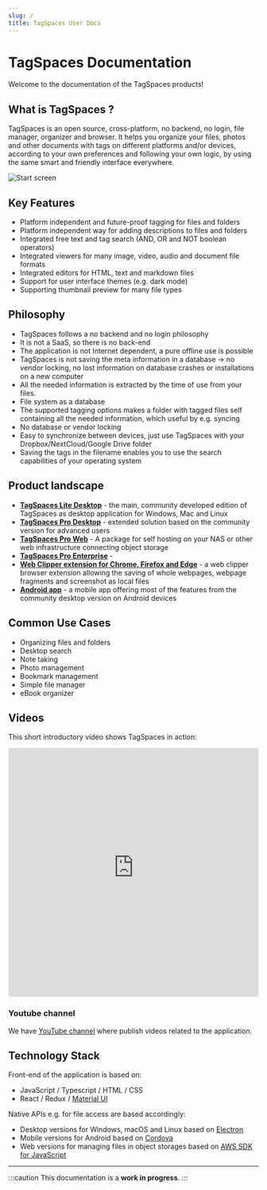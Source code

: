 ```yaml
---
slug: /
title: TagSpaces User Docs
---
```


# TagSpaces Documentation

Welcome to the documentation of the TagSpaces products!

## What is TagSpaces ?

TagSpaces is an open source, cross-platform, no backend, no login, file manager, organizer and browser. It helps you organize your files, photos and other documents with tags on different platforms and/or devices, according to your own preferences and following your own logic, by using the same smart and friendly interface everywhere.

![Start screen](/media/home-screen.png)

## Key Features

- Platform independent and future-proof tagging for files and folders
- Platform independent way for adding descriptions to files and folders
- Integrated free text and tag search (AND, OR and NOT boolean operators)
- Integrated viewers for many image, video, audio and document file formats
- Integrated editors for HTML, text and markdown files
- Support for user interface themes (e.g. dark mode)
- Supporting thumbnail preview for many file types

## Philosophy

- TagSpaces follows a no backend and no login philosophy
- It is not a SaaS, so there is no back-end
- The application is not Internet dependent, a pure offline use is possible
- TagSpaces is not saving the meta information in a database -> no vendor locking, no lost information on database crashes or installations on a new computer
- All the needed information is extracted by the time of use from your files.
- File system as a database
- The supported tagging options makes a folder with tagged files self containing all the needed information, which useful by e.g. syncing
- No database or vendor locking
- Easy to synchronize between devices, just use TagSpaces with your Dropbox/NextCloud/Google Drive folder
- Saving the tags in the filename enables you to use the search capabilities of your operating system

## Product landscape

- **[TagSpaces Lite Desktop](https://www.tagspaces.org/products/lite/)** - the main, community developed edition of TagSpaces as desktop application for Windows, Mac and Linux
- **[TagSpaces Pro Desktop](https://www.tagspaces.org/products/pro/)** - extended solution based on the community version for advanced users
- **[TagSpaces Pro Web](https://www.tagspaces.org/products/proweb/)** - A package for self hosting on your NAS or other web infrastructure connecting object storage
- **[TagSpaces Pro Enterprise](https://www.tagspaces.org/products/enterprise/)** -
- **[Web Clipper extension for Chrome, Firefox and Edge](https://www.tagspaces.org/products/webclipper/)** - a web clipper browser extension allowing the saving of whole webpages, webpage fragments and screenshot as local files
- **[Android app](https://www.tagspaces.org/downloads/)** - a mobile app offering most of the features from the community desktop version on Android devices

## Common Use Cases

- Organizing files and folders
- Desktop search
- Note taking
- Photo management
- Bookmark management
- Simple file manager
- eBook organizer

## Videos

This short introductory video shows TagSpaces in action:

<iframe width="100%" height="500" src="https://www.youtube-nocookie.com/embed/Xjwxq4c0RBQ?rel=0" frameBorder="0" allowFullScreen></iframe>

### Youtube channel

We have [YouTube channel](https://www.youtube.com/channel/UCzfSaeg-7mpt96UI97zwbfQ) where publish videos related to the application.

## Technology Stack

Front-end of the application is based on:

- JavaScript / Typescript / HTML / CSS
- React / Redux / [Material UI](https://material-ui.com/)

Native APIs e.g. for file access are based accordingly:

- Desktop versions for Windows, macOS and Linux based on [Electron](https://www.electronjs.org/)
- Mobile versions for Android based on [Cordova](https://cordova.apache.org/)
- Web versions for managing files in object storages based on [AWS SDK for JavaScript](https://aws.amazon.com/sdk-for-javascript/)

---

:::caution
This documentation is a **work in progress**.
:::
